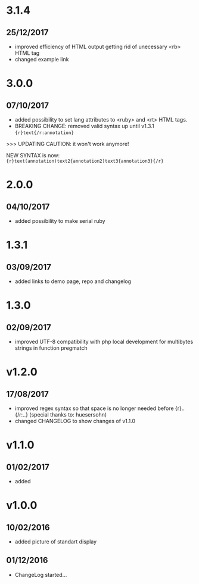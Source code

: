 # 3.1.4
## 25/12/2017
[](#improved)
   * improved efficiency of HTML output getting rid of unecessary \<rb\> HTML tag
   * changed example link

# 3.0.0
## 07/10/2017
[](#new)
   * added possibility to set lang attributes to \<ruby\> and \<rt\> HTML tags.
   * BREAKING CHANGE: removed valid syntax up until v1.3.1 `{r}text{/r:annotation}`
   
   \>\>\> UPDATING CAUTION: it won't work anymore!
   
   NEW SYNTAX is now: `{r}text(annotation)text2{annotation2)text3{annotation3}{/r}`

# 2.0.0
## 04/10/2017
[](#new)
   * added possibility to make serial ruby

# 1.3.1
## 03/09/2017
[](#new)
   * added links to demo page, repo and changelog

# 1.3.0
## 02/09/2017
[](#fix)
   * improved UTF-8 compatibility with php local development for multibytes strings in function pregmatch

# v1.2.0
## 17/08/2017
[](#new)
   * improved regex syntax so that space is no longer needed before {r}..{/r:..} (special thanks to: huesersohn)
   * changed CHANGELOG to show changes of v1.1.0

# v1.1.0
## 01/02/2017
[](#new)
   * added <rp> tag in the output structure for better compatibility with non ruby browsers

# v1.0.0
## 10/02/2016
[](#new)
   * added picture of standart display

## 01/12/2016
[](#new)
   * ChangeLog started...

